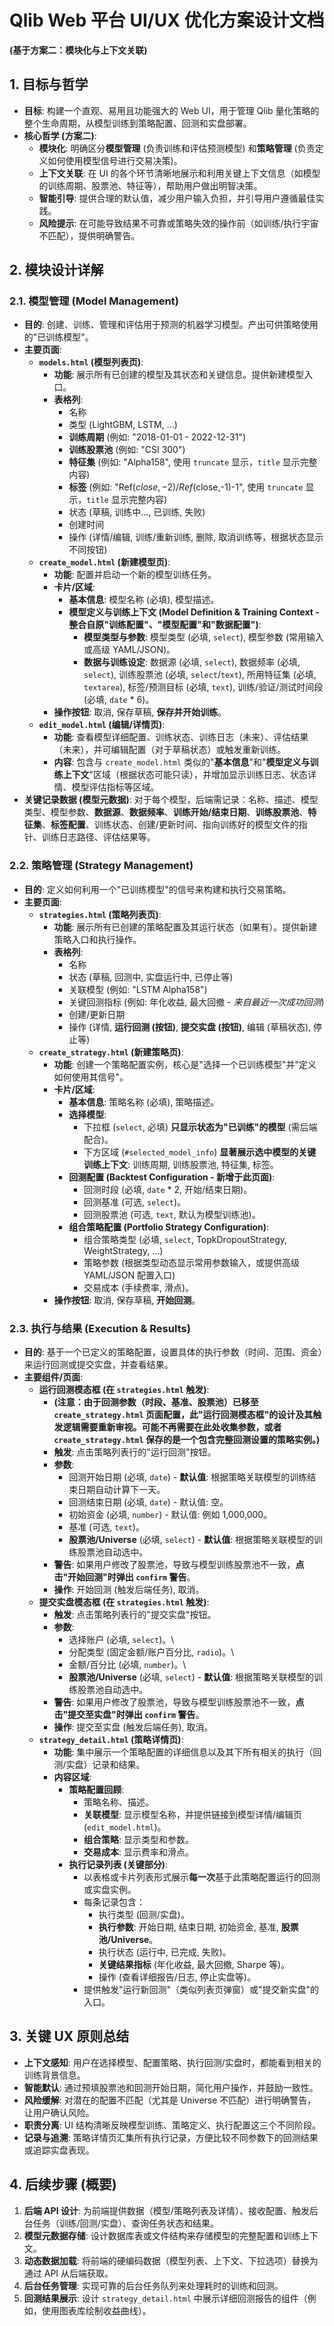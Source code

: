 # Qlib Web 平台 UI/UX 优化方案设计文档

**(基于方案二：模块化与上下文关联)**

## 1. 目标与哲学

*   **目标**: 构建一个直观、易用且功能强大的 Web UI，用于管理 Qlib 量化策略的整个生命周期，从模型训练到策略配置、回测和实盘部署。
*   **核心哲学 (方案二)**:
    *   **模块化**: 明确区分**模型管理** (负责训练和评估预测模型) 和**策略管理** (负责定义如何使用模型信号进行交易决策)。
    *   **上下文关联**: 在 UI 的各个环节清晰地展示和利用关键上下文信息（如模型的训练周期、股票池、特征等），帮助用户做出明智决策。
    *   **智能引导**: 提供合理的默认值，减少用户输入负担，并引导用户遵循最佳实践。
    *   **风险提示**: 在可能导致结果不可靠或策略失效的操作前（如训练/执行宇宙不匹配），提供明确警告。

## 2. 模块设计详解

### 2.1. 模型管理 (Model Management)

*   **目的**: 创建、训练、管理和评估用于预测的机器学习模型。产出可供策略使用的"已训练模型"。
*   **主要页面**:
    *   **`models.html` (模型列表页)**:
        *   **功能**: 展示所有已创建的模型及其状态和关键信息。提供新建模型入口。
        *   **表格列**:
            *   名称
            *   类型 (LightGBM, LSTM, ...)
            *   **训练周期** (例如: "2018-01-01 - 2022-12-31")
            *   **训练股票池** (例如: "CSI 300")
            *   **特征集** (例如: "Alpha158", 使用 `truncate` 显示，`title` 显示完整内容)
            *   **标签** (例如: "Ref($close,-2)/Ref($close,-1)-1", 使用 `truncate` 显示，`title` 显示完整内容)
            *   状态 (草稿, 训练中..., 已训练, 失败)
            *   创建时间
            *   操作 (详情/编辑, 训练/重新训练, 删除, 取消训练等，根据状态显示不同按钮)
    *   **`create_model.html` (新建模型页)**:
        *   **功能**: 配置并启动一个新的模型训练任务。
        *   **卡片/区域**:
            *   **基本信息**: 模型名称 (必填), 模型描述。
            *   **模型定义与训练上下文 (Model Definition & Training Context - 整合自原"训练配置"、"模型配置"和"数据配置")**:
                *   **模型类型与参数**: 模型类型 (必填, `select`), 模型参数 (常用输入或高级 YAML/JSON)。
                *   **数据与训练设定**: 数据源 (必填, `select`), 数据频率 (必填, `select`), 训练股票池 (必填, `select`/`text`), 所用特征集 (必填, `textarea`), 标签/预测目标 (必填, `text`), 训练/验证/测试时间段 (必填, `date` * 6)。
        *   **操作按钮**: 取消, 保存草稿, **保存并开始训练**。
    *   **`edit_model.html` (编辑/详情页)**:
        *   **功能**: 查看模型详细配置、训练状态、训练日志（未来）、评估结果（未来），并可编辑配置（对于草稿状态）或触发重新训练。
        *   **内容**: 包含与 `create_model.html` 类似的"**基本信息**"和"**模型定义与训练上下文**"区域（根据状态可能只读），并增加显示训练日志、状态详情、模型评估指标等区域。
*   **关键记录数据 (模型元数据)**: 对于每个模型，后端需记录：名称、描述、模型类型、模型参数、**数据源**、**数据频率**、**训练开始/结束日期**、**训练股票池**、**特征集**、**标签配置**、训练状态、创建/更新时间、指向训练好的模型文件的指针、训练日志路径、评估结果等。

### 2.2. 策略管理 (Strategy Management)

*   **目的**: 定义如何利用一个"已训练模型"的信号来构建和执行交易策略。
*   **主要页面**:
    *   **`strategies.html` (策略列表页)**:
        *   **功能**: 展示所有已创建的策略配置及其运行状态（如果有）。提供新建策略入口和执行操作。
        *   **表格列**:
            *   名称
            *   状态 (草稿, 回测中, 实盘运行中, 已停止等)
            *   关联模型 (例如: "LSTM Alpha158")
            *   关键回测指标 (例如: 年化收益, 最大回撤 - *来自最近一次成功回测*)
            *   创建/更新日期
            *   操作 (详情, **运行回测 (按钮)**, **提交实盘 (按钮)**, 编辑 (草稿状态), 停止等)
    *   **`create_strategy.html` (新建策略页)**:
        *   **功能**: 创建一个策略配置实例，核心是"选择一个已训练模型"并"定义如何使用其信号"。
        *   **卡片/区域**:
            *   **基本信息**: 策略名称 (必填), 策略描述。
            *   **选择模型**:
                *   下拉框 (`select`, 必填) **只显示状态为"已训练"的模型** (需后端配合)。
                *   下方区域 (`#selected_model_info`) **显著展示选中模型的关键训练上下文**: 训练周期, 训练股票池, 特征集, 标签。
            *   **回测配置 (Backtest Configuration - 新增于此页面)**:
                *   回测时段 (必填, `date` * 2, 开始/结束日期)。
                *   回测基准 (可选, `select`)。
                *   回测股票池 (可选, `text`, 默认为模型训练池)。
            *   **组合策略配置 (Portfolio Strategy Configuration)**:
                *   组合策略类型 (必填, `select`, TopkDropoutStrategy, WeightStrategy, ...)
                *   策略参数 (根据类型动态显示常用参数输入，或提供高级 YAML/JSON 配置入口)
                *   交易成本 (手续费率, 滑点)。
        *   **操作按钮**: 取消, 保存草稿, **开始回测**。

### 2.3. 执行与结果 (Execution & Results)

*   **目的**: 基于一个已定义的策略配置，设置具体的执行参数（时间、范围、资金）来运行回测或提交实盘，并查看结果。
*   **主要组件/页面**:
    *   **运行回测模态框 (在 `strategies.html` 触发)**:
        *   **(注意：由于回测参数（时段、基准、股票池）已移至 `create_strategy.html` 页面配置，此"运行回测模态框"的设计及其触发逻辑需要重新审视。可能不再需要在此处收集参数，或者 `create_strategy.html` 保存的是一个包含完整回测设置的策略实例。)**
        *   **触发**: 点击策略列表行的"运行回测"按钮。
        *   **参数**:
            *   回测开始日期 (必填, `date`) - **默认值**: 根据策略关联模型的训练结束日期自动计算下一天。
            *   回测结束日期 (必填, `date`) - 默认值: 空。
            *   初始资金 (必填, `number`) - 默认值: 例如 1,000,000。
            *   基准 (可选, `text`)。
            *   **股票池/Universe** (必填, `select`) - **默认值**: 根据策略关联模型的训练股票池自动选中。
        *   **警告**: 如果用户修改了股票池，导致与模型训练股票池不一致，**点击"开始回测"时弹出 `confirm` 警告**。
        *   **操作**: 开始回测 (触发后端任务), 取消。
    *   **提交实盘模态框 (在 `strategies.html` 触发)**:
        *   **触发**: 点击策略列表行的"提交实盘"按钮。
        *   **参数**:
            *   选择账户 (必填, `select`)。\
            *   分配类型 (固定金额/账户百分比, `radio`)。\
            *   金额/百分比 (必填, `number`)。\
            *   **股票池/Universe** (必填, `select`) - **默认值**: 根据策略关联模型的训练股票池自动选中。
        *   **警告**: 如果用户修改了股票池，导致与模型训练股票池不一致，**点击"提交至实盘"时弹出 `confirm` 警告**。
        *   **操作**: 提交至实盘 (触发后端任务), 取消。
    *   **`strategy_detail.html` (策略详情页)**:
        *   **功能**: 集中展示一个策略配置的详细信息以及其下所有相关的执行（回测/实盘）记录和结果。
        *   **内容区域**:
            *   **策略配置回顾**:
                *   策略名称、描述。
                *   **关联模型**: 显示模型名称，并提供链接到模型详情/编辑页 (`edit_model.html`)。
                *   **组合策略**: 显示类型和参数。
                *   **交易成本**: 显示费率和滑点。
            *   **执行记录列表 (关键部分)**:
                *   以表格或卡片列表形式展示**每一次**基于此策略配置运行的回测或实盘实例。
                *   每条记录包含：
                    *   执行类型 (回测/实盘)。
                    *   **执行参数**: 开始日期, 结束日期, 初始资金, 基准, **股票池/Universe**。
                    *   执行状态 (运行中, 已完成, 失败)。
                    *   **关键结果指标** (年化收益, 最大回撤, Sharpe 等)。
                    *   操作 (查看详细报告/日志, 停止实盘等)。
                *   提供触发"运行新回测"（类似列表页弹窗）或"提交新实盘"的入口。

## 3. 关键 UX 原则总结

*   **上下文感知**: 用户在选择模型、配置策略、执行回测/实盘时，都能看到相关的训练背景信息。
*   **智能默认**: 通过预填股票池和回测开始日期，简化用户操作，并鼓励一致性。
*   **风险缓解**: 对潜在的配置不匹配（尤其是 Universe 不匹配）进行明确警告，让用户确认风险。
*   **职责分离**: UI 结构清晰反映模型训练、策略定义、执行配置这三个不同阶段。
*   **记录与追溯**: 策略详情页汇集所有执行记录，方便比较不同参数下的回测结果或追踪实盘表现。

## 4. 后续步骤 (概要)

1.  **后端 API 设计**: 为前端提供数据（模型/策略列表及详情）、接收配置、触发后台任务（训练/回测/实盘）、查询任务状态和结果。
2.  **模型元数据存储**: 设计数据库表或文件结构来存储模型的完整配置和训练上下文。
3.  **动态数据加载**: 将前端的硬编码数据（模型列表、上下文、下拉选项）替换为通过 API 从后端获取。
4.  **后台任务管理**: 实现可靠的后台任务队列来处理耗时的训练和回测。
5.  **回测结果展示**: 设计 `strategy_detail.html` 中展示详细回测报告的组件（例如，使用图表库绘制收益曲线）。